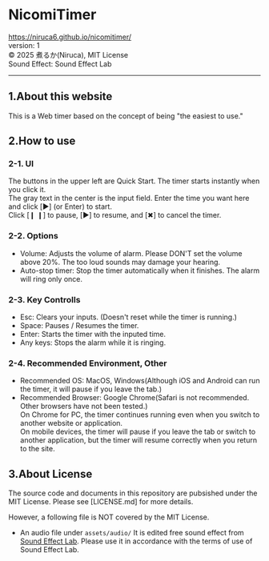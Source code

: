 # NicomiTimer
https://niruca6.github.io/nicomitimer/  
version: 1  
©︎ 2025 煮るか(Niruca), MIT License  
Sound Effect: Sound Effect Lab



-------------------------------
## 1.About this website
This is a Web timer based on the concept of being "the easiest to use."



## 2.How to use
### 2-1. UI
The buttons in the upper left are Quick Start. The timer starts instantly when you click it.  
The gray text in the center is the input field. Enter the time you want here and click [▶︎] (or Enter) to start.  
Click [❙ ❙] to pause, [▶︎] to resume, and [✖︎] to cancel the timer.

### 2-2. Options
- Volume: Adjusts the volume of alarm. Please DON'T set the volume above 20%. The too loud sounds may damage your hearing.
- Auto-stop timer: Stop the timer automatically when it finishes. The alarm will ring only once.

### 2-3. Key Controlls
- Esc: Clears your inputs. (Doesn't reset while the timer is running.)  
- Space: Pauses / Resumes the timer. 
- Enter: Starts the timer with the inputed time. 
- Any keys: Stops the alarm while it is ringing.

### 2-4. Recommended Environment, Other
- Recommended OS: MacOS, Windows(Although iOS and Android can run the timer, it will pause if you leave the tab.)  
- Recommended Browser: Google Chrome(Safari is not recommended. Other browsers have not been tested.)  
On Chrome for PC, the timer continues running even when you switch to another website or application.  
On mobile devices, the timer will pause if you leave the tab or switch to another application, but the timer will resume correctly when you return to the site.  



## 3.About License
The source code and documents in this repository are pubsished under the MIT License.
Please see [LICENSE.md] for more details.

However, a following file is NOT covered by the MIT License.
- An audio file under `assets/audio/` 
  It is edited free sound effect from [Sound Effect Lab](https://soundeffect-lab.info/).
  Please use it in accordance with the terms of use of Sound Effect Lab.
